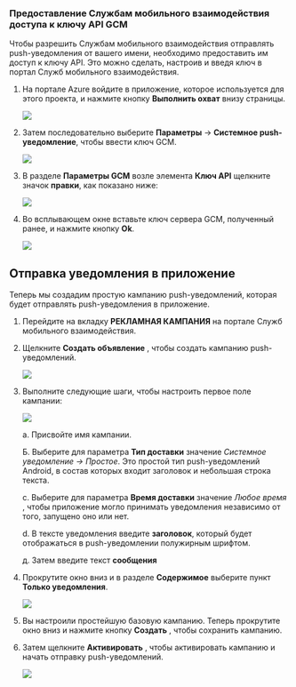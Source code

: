### <a name="grant-mobile-engagement-access-to-your-gcm-api-key"></a>Предоставление Службам мобильного взаимодействия доступа к ключу API GCM

Чтобы разрешить Службам мобильного взаимодействия отправлять push-уведомления от вашего имени, необходимо предоставить им доступ к ключу API. Это можно сделать, настроив и введя ключ в портал Служб мобильного взаимодействия.

1. На портале Azure войдите в приложение, которое используется для этого проекта, и нажмите кнопку **Выполнить охват** внизу страницы.

    ![](./media/mobile-engagement-create-app-in-portal-new/engage-button.png)

2. Затем последовательно выберите **Параметры** -> **Системное push-уведомление**, чтобы ввести ключ GCM.

    ![](./media/mobile-engagement-android-send-push/engagement-portal.png)

3. В разделе **Параметры GCM** возле элемента **Ключ API** щелкните значок **правки**, как показано ниже:

    ![](./media/mobile-engagement-android-send-push/native-push-settings.png)

4. Во всплывающем окне вставьте ключ сервера GCM, полученный ранее, и нажмите кнопку **Ok**.

    ![](./media/mobile-engagement-android-send-push/api-key.png)

## <a id="send"></a>Отправка уведомления в приложение

Теперь мы создадим простую кампанию push-уведомлений, которая будет отправлять push-уведомления в приложение.

1. Перейдите на вкладку **РЕКЛАМНАЯ КАМПАНИЯ** на портале Служб мобильного взаимодействия.

2. Щелкните **Создать объявление** , чтобы создать кампанию push-уведомлений.

    ![](./media/mobile-engagement-android-send-push/new-announcement.png)
3. Выполните следующие шаги, чтобы настроить первое поле кампании:

    ![](./media/mobile-engagement-android-send-push/campaign-first-params.png)

    a. Присвойте имя кампании.

    Б. Выберите для параметра **Тип доставки** значение *Системное уведомление -> Простое*. Это простой тип push-уведомлений Android, в состав которых входит заголовок и небольшая строка текста.

    c. Выберите для параметра **Время доставки** значение *Любое время* , чтобы приложение могло принимать уведомления независимо от того, запущено оно или нет.

    d. В тексте уведомления введите **заголовок**, который будет отображаться в push-уведомлении полужирным шрифтом.

    д. Затем введите текст **сообщения**
4. Прокрутите окно вниз и в разделе **Содержимое** выберите пункт **Только уведомления**.

    ![](./media/mobile-engagement-android-send-push/campaign-content.png)
5. Вы настроили простейшую базовую кампанию. Теперь прокрутите окно вниз и нажмите кнопку **Создать** , чтобы сохранить кампанию.
6. Затем щелкните **Активировать** , чтобы активировать кампанию и начать отправку push-уведомлений.
   
    ![](./media/mobile-engagement-android-send-push/campaign-activate.png)

